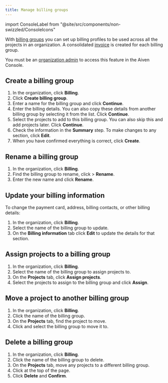 ```yaml
---
title: Manage billing groups
---
```


import ConsoleLabel from "@site/src/components/non-swizzled/ConsoleIcons"

With [billing groups](/docs/platform/concepts/billing-groups-overview) you can set up billing profiles to be used across all the projects in an organization. A consolidated [invoice](/docs/platform/howto/use-billing-groups) is created for each billing group.

You must be an [organization admin](/docs/platform/concepts/permissions#organization-roles-and-permissions)
to access this feature in the Aiven Console.

## Create a billing group

1.  In the organization, click **Billing**.
1.  Click **Create billing group**.
1.  Enter a name for the billing group and click **Continue**.
1.  Enter the billing details. You can also copy these details from
    another billing group by selecting it from the list. Click
    **Continue**.
1.  Select the projects to add to this billing group. You
    can also skip this and add projects later. Click **Continue**.
1.  Check the information in the **Summary** step. To make changes to
    any section, click **Edit**.
1.  When you have confirmed everything is correct, click **Create**.

## Rename a billing group

1.  In the organization, click **Billing**.
1.  Find the billing group to rename, click <ConsoleLabel name="actions"/> > **Rename**.
1.  Enter the new name and click **Rename**.

## Update your billing information

To change the payment card, address, billing contacts, or other billing
details:

1.  In the organization, click **Billing**.
1.  Select the name of the billing group to update.
1.  On the **Billing information** tab click **Edit** to update the
    details for that section.

## Assign projects to a billing group

1.  In the organization, click **Billing**.
1.  Select the name of the billing group to assign projects to.
1.  On the **Projects** tab, click **Assign projects**.
1.  Select the projects to assign to the billing group and click **Assign**.

## Move a project to another billing group

1.  In the organization, click **Billing**.
1.  Click the name of the billing group.
1.  On the **Projects** tab, find the project to move.
1.  Click <ConsoleLabel name="actions"/> and select the billing group
    to move it to.

## Delete a billing group

1.  In the organization, click **Billing**.
1.  Click the name of the billing group to delete.
1.  On the **Projects** tab, move any projects to a different billing group.
1.  Click <ConsoleLabel name="actions"/> at the top of the page.
1.  Click **Delete** and **Confirm**.
